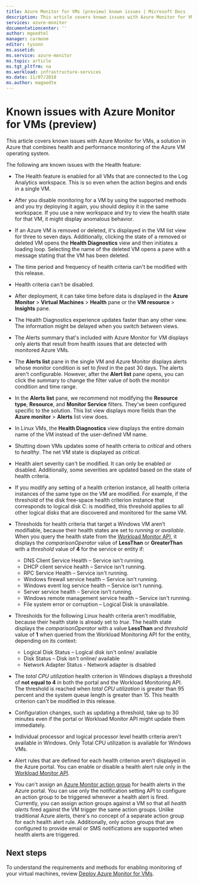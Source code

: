 ```yaml
---
title: Azure Monitor for VMs (preview) known issues | Microsoft Docs
description: This article covers known issues with Azure Monitor for VMs, a solution in Azure that combines health and performance monitoring of the Azure VM operating system. Azure Monitor for VMs also automatically discovers application components and dependencies with other resources and maps the communication between them.
services: azure-monitor
documentationcenter: ''
author: mgoedtel
manager: carmonm
editor: tysonn
ms.assetid: 
ms.service: azure-monitor
ms.topic: article
ms.tgt_pltfrm: na
ms.workload: infrastructure-services
ms.date: 11/07/2018
ms.author: magoedte
---
```


# Known issues with Azure Monitor for VMs (preview)

This article covers known issues with Azure Monitor for VMs, a solution in Azure that combines health and performance monitoring of the Azure VM operating system. 

The following are known issues with the Health feature:

- The Health feature is enabled for all VMs that are connected to the Log Analytics workspace. This is so even when the action begins and ends in a single VM.
- After you disable monitoring for a VM by using the supported methods and you try deploying it again, you should deploy it in the same workspace. If you use a new workspace and try to view the health state for that VM, it might display anomalous behavior.
- If an Azure VM is removed or deleted, it's displayed in the VM list view for three to seven days. Additionally, clicking the state of a removed or deleted VM opens the **Health Diagnostics** view and then initiates a loading loop. Selecting the name of the deleted VM opens a pane with a message stating that the VM has been deleted.
- The time period and frequency of health criteria can't be modified with this release. 
- Health criteria can't be disabled. 
- After deployment, it can take time before data is displayed in the **Azure Monitor** > **Virtual Machines** > **Health** pane or the **VM resource** > **Insights** pane.
- The Health Diagnostics experience updates faster than any other view. The information might be delayed when you switch between views. 
- The Alerts summary that's included with Azure Monitor for VM displays only alerts that result from health issues that are detected with monitored Azure VMs.
- The **Alerts list** pane in the single VM and Azure Monitor displays alerts whose monitor condition is set to *fired* in the past 30 days. The alerts aren't configurable. However, after the **Alert list** pane opens, you can click the summary to change the filter value of both the monitor condition and time range.
- In the **Alerts list** pane, we recommend not modifying the **Resource type**, **Resource**, and **Monitor Service** filters. They've been configured specific to the solution. This list view displays more fields than the **Azure monitor** > **Alerts** list view does.   
- In Linux VMs, the **Health Diagnostics** view displays the entire domain name of the VM instead of the user-defined VM name.
- Shutting down VMs updates some of health criteria to *critical* and others to *healthy*. The net VM state is displayed as *critical*.
- Health alert severity can't be modified. It can only be enabled or disabled. Additionally, some severities are updated based on the state of health criteria.
- If you modify any setting of a health criterion instance, all health criteria instances of the same type on the VM are modified. For example, if the threshold of the disk free-space health criterion instance that corresponds to logical disk C: is modified, this threshold applies to all other logical disks that are discovered and monitored for the same VM.  
- Thresholds for health criteria that target a Windows VM aren’t modifiable, because their health states are set to *running* or *available*. When you query the health state from the [Workload Monitor API](https://github.com/Azure/azure-rest-api-specs/tree/master/specification/workloadmonitor/resource-manager), it displays the *comparisonOperator* value of **LessThan** or **GreaterThan** with a *threshold* value of **4** for the service or entity if:
   - DNS Client Service Health – Service isn't running. 
   - DHCP client service health – Service isn't running. 
   - RPC Service Health – Service isn't running. 
   - Windows firewall service health – Service isn't running.
   - Windows event log service health – Service isn't running. 
   - Server service health – Service isn't running. 
   - Windows remote management service health – Service isn't running. 
   - File system error or corruption – Logical Disk is unavailable.

- Thresholds for the following Linux health criteria aren’t modifiable, because their health state is already set to *true*. The health state displays the *comparisonOperator* with a value **LessThan** and *threshold* value of **1** when queried from the Workload Monitoring API for the entity, depending on its context:
   - Logical Disk Status – Logical disk isn't online/ available
   - Disk Status – Disk isn't online/ available
   - Network Adapter Status -  Network adapter is disabled  

- The *total CPU utilization* health criterion in Windows displays a threshold of **not equal to 4** in both the portal and the Workload Monitoring API. The threshold is reached when *total CPU utilization* is greater than 95 percent and the system queue length is greater than 15. This health criterion can't be modified in this release. 
- Configuration changes, such as updating a threshold, take up to 30 minutes even if the portal or Workload Monitor API might update them immediately. 
- Individual processor and logical processor level health criteria aren't available in Windows. Only Total CPU utilization is available for Windows VMs. 
- Alert rules that are defined for each health criterion aren't displayed in the Azure portal. You can enable or disable a health alert rule only in the [Workload Monitor API](https://github.com/Azure/azure-rest-api-specs/tree/master/specification/workloadmonitor/resource-manager). 
- You can't assign an [Azure Monitor action group](../../azure-monitor/platform/action-groups.md) for health alerts in the Azure portal. You can use only the notification setting API to configure an action group to be triggered whenever a health alert is fired. Currently, you can assign action groups against a VM so that all *health alerts* fired against the VM trigger the same action groups. Unlike traditional Azure alerts, there's no concept of a separate action group for each health alert rule. Additionally, only action groups that are configured to provide email or SMS notifications are supported when health alerts are triggered. 

## Next steps
To understand the requirements and methods for enabling monitoring of your virtual machines, review [Deploy Azure Monitor for VMs](vminsights-onboard.md).
